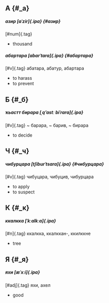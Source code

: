 ## А {#_а}

<div class='dictWord'>

##### азир [aˈzir]{.ipa} {#азир}

[#num]{.tag}

- thousand

</div>

<div class='dictWord'>

##### абартара [abarˈtara]{.ipa} {#абартара}

[#v]{.tag} абатара, абатур, абартара

- to harass
- to prevent

</div>

## Б {#_б}

<div class='dictWord'>

##### ҡьастт бирара [ˌqʼastː biˈrara]{.ipa}

[#v]{.tag} ~ барара, ~ барив, ~ бирара

- to decide

</div>

## Ч {#_ч}

<div class='dictWord'>

##### чибурцара [tʃiburˈtsara]{.ipa} {#чибурцара}

[#v]{.tag} чибуцара, чибуцив, чибурцара

- to apply
- to suspect

</div>

## К {#_к}

<div class='dictWord'>

##### ккалкка [ˈkːalkːa]{.ipa}

[#n]{.tag} ккалкка, ккалккан-, ккилккне

- tree

</div>

## Я {#_я}

<div class='dictWord'>

##### яхи [æˈxːi]{.ipa}

[#adj]{.tag} яхи, ахел

- good

</div>
